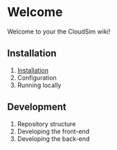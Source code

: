 # Welcome

Welcome to your the CloudSim wiki!

## Installation

1. [Installation](Installation)
1. Configuration
1. Running locally

## Development

1. Repository structure
1. Developing the front-end
1. Developing the back-end

